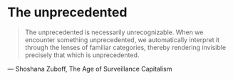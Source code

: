 # The unprecedented

> The unprecedented is necessarily unrecognizable. When we encounter something unprecedented, we automatically interpret it through the lenses of familiar categories, thereby rendering invisible precisely that which is unprecedented.

— Shoshana Zuboff, The Age of Surveillance Capitalism

